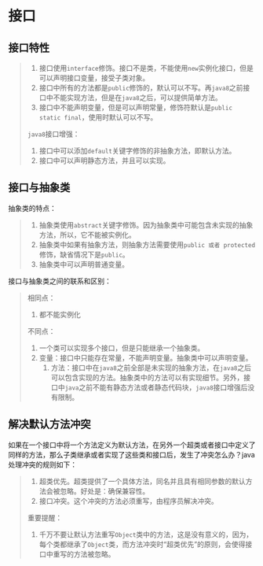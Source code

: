 # 接口

## 接口特性

> 1. 接口使用`interface`修饰。接口不是类，不能使用`new`实例化接口，但是可以声明接口变量，接受子类对象。
> 2. 接口中所有的方法都是`public`修饰的，默认可以不写。再`java8`之前接口中不能实现方法，但是在`java8`之后，可以提供简单方法。
> 3. 接口中不能声明变量，但是可以声明常量，修饰符默认是`public static final`，使用时默认可以不写。
>
> `java8`接口增强：
>
> 1.   接口中可以添加`default`关键字修饰的非抽象方法，即默认方法。
> 2. 接口中可以声明静态方法，并且可以实现。

## 接口与抽象类

抽象类的特点：

> 1. 抽象类使用`abstract`关键字修饰。因为抽象类中可能包含未实现的抽象方法，所以，它不能被实例化。
> 2. 抽象类中如果有抽象方法，则抽象方法需要使用`public 或者 protected`修饰，缺省情况下是`public`。
> 3. 抽象类中可以声明普通变量。

接口与抽象类之间的联系和区别：

> 相同点：
>
> 1. 都不能实例化
>
> 不同点：
>
> 1. 一个类可以实现多个接口，但是只能继承一个抽象类。
> 2. 变量：接口中只能存在常量，不能声明变量。抽象类中可以声明变量。
>    1. 方法：接口中在`java8`之前全部是未实现的抽象方法，在`java8`之后可以包含实现的方法。抽象类中的方法可以有实现细节。另外，接口中`java`之前不能有静态方法或者静态代码块，`java8`接口增强后没有限制。

## 解决默认方法冲突

如果在一个接口中将一个方法定义为默认方法，在另外一个超类或者接口中定义了同样的方法，那么子类继承或者实现了这些类和接口后，发生了冲突怎么办？java处理冲突的规则如下：

> 	1. 超类优先。超类提供了一个具体方法，同名并且具有相同参数的默认方法会被忽略。好处是：确保兼容性。
>  	2. 接口冲突。这个冲突的方法必须重写，由程序员解决冲突。
>
> 重要提醒：
>
> 1. 千万不要让默认方法重写`Object`类中的方法，这是没有意义的，因为，每个类都继承了`Object`类，而方法冲突时“超类优先”的原则，会使得接口中重写的方法被忽略。
